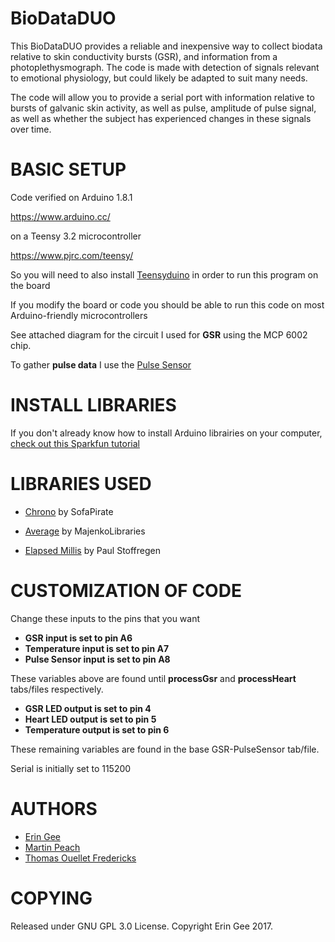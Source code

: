 # BioDataDUO

This BioDataDUO provides a reliable and inexpensive way to collect biodata relative to skin conductivity bursts (GSR), and information from a photoplethysmograph.  The code is made with detection of signals relevant to emotional physiology, but could likely be adapted to suit many needs.

The code will allow you to provide a serial port with information relative to bursts of galvanic skin activity, as well as pulse, amplitude of pulse signal, as well as whether the subject has experienced changes in these signals over time.

# BASIC SETUP

Code verified on Arduino 1.8.1 

https://www.arduino.cc/

on a Teensy 3.2 microcontroller

https://www.pjrc.com/teensy/

So you will need to also install [Teensyduino](https://www.pjrc.com/teensy/td_download.html) in order to run this program on the board

If you modify the board or code you should be able to run this code on most Arduino-friendly microcontrollers

See attached diagram for the circuit I used for __GSR__ using the MCP 6002 chip.

To gather __pulse data__ I use the [Pulse Sensor](https://pulsesensor.com/)

# INSTALL LIBRARIES

If you don't already know how to install Arduino librairies on your computer, [check out this Sparkfun tutorial](https://learn.sparkfun.com/tutorials/installing-an-arduino-library)

# LIBRARIES USED

* [Chrono](https://github.com/SofaPirate/Chrono) by SofaPirate  

* [Average](https://github.com/MajenkoLibraries/Average) by MajenkoLibraries  

* [Elapsed Millis](https://playground.arduino.cc/Code/ElapsedMillis) by Paul Stoffregen 



# CUSTOMIZATION OF CODE

Change these inputs to the pins that you want

* __GSR input is set to pin A6__
* __Temperature input is set to pin A7__
* __Pulse Sensor input is set to pin A8__

These variables above are found until __processGsr__ and __processHeart__ tabs/files respectively.

* __GSR LED output is set to pin 4__
* __Heart LED output is set to pin 5__
* __Temperature output is set to pin 6__

These remaining variables are found in the base GSR-PulseSensor tab/file.

Serial is initially set to 115200

# AUTHORS

* [Erin Gee](http://www.eringee.net)
* [Martin Peach](https://puredata.info/Members/martinrp/OSCobjects)
* [Thomas Ouellet Fredericks](https://github.com/thomasfredericks)

# COPYING
Released under GNU GPL 3.0 License.  Copyright Erin Gee 2017.
